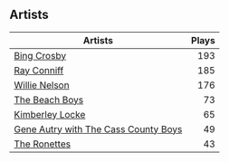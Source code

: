 ## Artists
Artists | Plays 
----- | -----: 
[Bing Crosby](/artists/bing-crosby-1864) | 193
[Ray Conniff](/artists/ray-conniff-104848) | 185
[Willie Nelson](/artists/willie-nelson-631) | 176
[The Beach Boys](/artists/the-beach-boys-3455) | 73
[Kimberley Locke](/artists/kimberley-locke-122102) | 65
[Gene Autry with The Cass County Boys](/artists/gene-autry-with-the-cass-county-boys-120868) | 49
[The Ronettes](/artists/the-ronettes-89545) | 43

